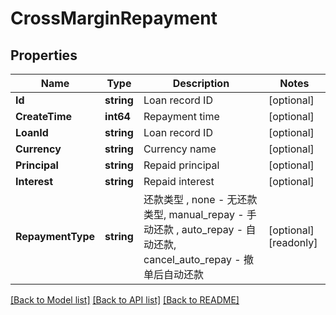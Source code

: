 # CrossMarginRepayment

## Properties

Name | Type | Description | Notes
------------ | ------------- | ------------- | -------------
**Id** | **string** | Loan record ID | [optional] 
**CreateTime** | **int64** | Repayment time | [optional] 
**LoanId** | **string** | Loan record ID | [optional] 
**Currency** | **string** | Currency name | [optional] 
**Principal** | **string** | Repaid principal | [optional] 
**Interest** | **string** | Repaid interest | [optional] 
**RepaymentType** | **string** | 还款类型 , none - 无还款类型, manual_repay - 手动还款 , auto_repay - 自动还款, cancel_auto_repay - 撤单后自动还款 | [optional] [readonly] 

[[Back to Model list]](../README.md#documentation-for-models) [[Back to API list]](../README.md#documentation-for-api-endpoints) [[Back to README]](../README.md)


